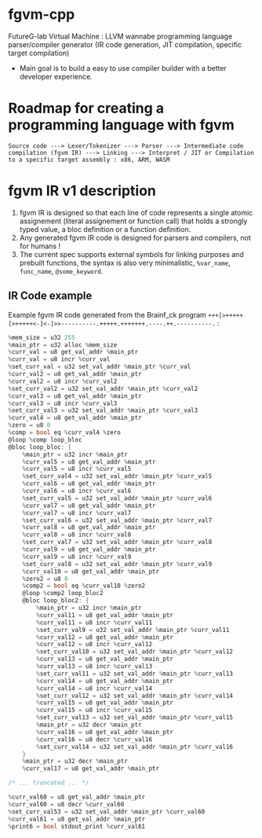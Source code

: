 # fgvm-cpp
FutureG-lab Virtual Machine : LLVM wannabe programming language parser/compiler generator (IR code generation, JIT compilation, specific target compilation)
* Main goal is to build a easy to use compiler builder with a better developer experience.

# Roadmap for creating a programming language with fgvm 
```
Source code ---> Lexer/Tokenizer ---> Parser ---> Intermediate code compilation (fgvm IR) ---> Linking ---> Interpret / JIT or Compilation to a specific target assembly : x86, ARM, WASM
```

# fgvm IR v1 description
1. fgvm IR is designed so that each line of code represents a single atomic assignement (literal assignement or function call) that holds a strongly typed value, a bloc definition or a function definition.
2. Any generated fgvm IR code is designed for parsers and compilers, not for humans !
3. The current spec supports external symbols for linking purposes and prebuilt functions, the syntax is also very minimalistic, `%var_name`, `func_name`, `@some_keyword`.

## IR Code example
Example fgvm IR code generated from the Brainf_ck program `+++[>+++++[>+++++<-]<-]>>----------.+++++.+++++++.----.++.----------.` :
```c
%mem_size = u32 255
%main_ptr = u32 alloc %mem_size
%curr_val = u8 get_val_addr %main_ptr
%curr_val = u8 incr %curr_val
%set_curr_val = u32 set_val_addr %main_ptr %curr_val
%curr_val2 = u8 get_val_addr %main_ptr
%curr_val2 = u8 incr %curr_val2
%set_curr_val2 = u32 set_val_addr %main_ptr %curr_val2
%curr_val3 = u8 get_val_addr %main_ptr
%curr_val3 = u8 incr %curr_val3
%set_curr_val3 = u32 set_val_addr %main_ptr %curr_val3
%curr_val4 = u8 get_val_addr %main_ptr
%zero = u8 0
%comp = bool eq %curr_val4 %zero
@loop %comp loop_bloc
@bloc loop_bloc: {
    %main_ptr = u32 incr %main_ptr
    %curr_val5 = u8 get_val_addr %main_ptr
    %curr_val5 = u8 incr %curr_val5
    %set_curr_val4 = u32 set_val_addr %main_ptr %curr_val5
    %curr_val6 = u8 get_val_addr %main_ptr
    %curr_val6 = u8 incr %curr_val6
    %set_curr_val5 = u32 set_val_addr %main_ptr %curr_val6
    %curr_val7 = u8 get_val_addr %main_ptr
    %curr_val7 = u8 incr %curr_val7
    %set_curr_val6 = u32 set_val_addr %main_ptr %curr_val7
    %curr_val8 = u8 get_val_addr %main_ptr
    %curr_val8 = u8 incr %curr_val8
    %set_curr_val7 = u32 set_val_addr %main_ptr %curr_val8
    %curr_val9 = u8 get_val_addr %main_ptr
    %curr_val9 = u8 incr %curr_val9
    %set_curr_val8 = u32 set_val_addr %main_ptr %curr_val9
    %curr_val10 = u8 get_val_addr %main_ptr
    %zero2 = u8 0
    %comp2 = bool eq %curr_val10 %zero2
    @loop %comp2 loop_bloc2
    @bloc loop_bloc2: {
        %main_ptr = u32 incr %main_ptr
        %curr_val11 = u8 get_val_addr %main_ptr
        %curr_val11 = u8 incr %curr_val11
        %set_curr_val9 = u32 set_val_addr %main_ptr %curr_val11
        %curr_val12 = u8 get_val_addr %main_ptr
        %curr_val12 = u8 incr %curr_val12
        %set_curr_val10 = u32 set_val_addr %main_ptr %curr_val12
        %curr_val13 = u8 get_val_addr %main_ptr
        %curr_val13 = u8 incr %curr_val13
        %set_curr_val11 = u32 set_val_addr %main_ptr %curr_val13
        %curr_val14 = u8 get_val_addr %main_ptr
        %curr_val14 = u8 incr %curr_val14
        %set_curr_val12 = u32 set_val_addr %main_ptr %curr_val14
        %curr_val15 = u8 get_val_addr %main_ptr
        %curr_val15 = u8 incr %curr_val15
        %set_curr_val13 = u32 set_val_addr %main_ptr %curr_val15
        %main_ptr = u32 decr %main_ptr
        %curr_val16 = u8 get_val_addr %main_ptr
        %curr_val16 = u8 decr %curr_val16
        %set_curr_val14 = u32 set_val_addr %main_ptr %curr_val16
    }
    %main_ptr = u32 decr %main_ptr
    %curr_val17 = u8 get_val_addr %main_ptr

/* ... truncated ... */

%curr_val60 = u8 get_val_addr %main_ptr
%curr_val60 = u8 decr %curr_val60
%set_curr_val53 = u32 set_val_addr %main_ptr %curr_val60
%curr_val61 = u8 get_val_addr %main_ptr
%print6 = bool stdout_print %curr_val61
```
